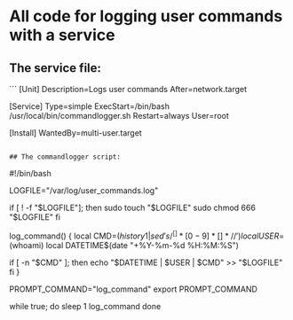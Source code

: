 # All code for logging user commands with a service

## The service file:
`´´
[Unit]
Description=Logs user commands
After=network.target

[Service]
Type=simple
ExecStart=/bin/bash /usr/local/bin/commandlogger.sh
Restart=always
User=root

[Install]
WantedBy=multi-user.target
```

## The commandlogger script:
```
#!/bin/bash

LOGFILE="/var/log/user_commands.log"

if [ ! -f "$LOGFILE"]; then
    sudo touch "$LOGFILE"
    sudo chmod 666 "$LOGFILE"
fi

log_command() {
  local CMD=$(history 1 | sed 's/^[ ]*[0-9]*[ ]*//')
  local USER=$(whoami)
  local DATETIME$(date "+%Y-%m-%d %H:%M:%S")

  if [ -n "$CMD" ]; then
    echo "$DATETIME | $USER | $CMD" >> "$LOGFILE"
  fi
}

PROMPT_COMMAND="log_command"
export PROMPT_COMMAND

while true; do
  sleep 1
  log_command
done
```
